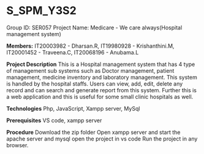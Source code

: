 # S_SPM_Y3S2
Group ID: SER057
Project Name: Medicare - We care always(Hospital management system)

**Members:**
IT20003982 - Dharsan.R,
IT19980928 - Krishanthini.M,
IT20001452 - Traveena.C,
IT20068196 - Anubama.L

**Project Description**
This is a Hospital management system that has 4 type of management sub systems such as Doctor management, patient management, medicine inventory and laboratory management. This system is handled by the hospital staffs. Users can view, add, edit, delete any record and can search and generate report from this system. Further this is a web application and this is useful for some small clinic hospitals as well.

**Technologies**
Php, JavaScript, Xampp server, MySql

**Prerequisites**
VS code, xampp server

**Procedure**
Download the zip folder
Open xampp server and start the apache server and mysql
open the project in vs code
Run the project in any browser.

